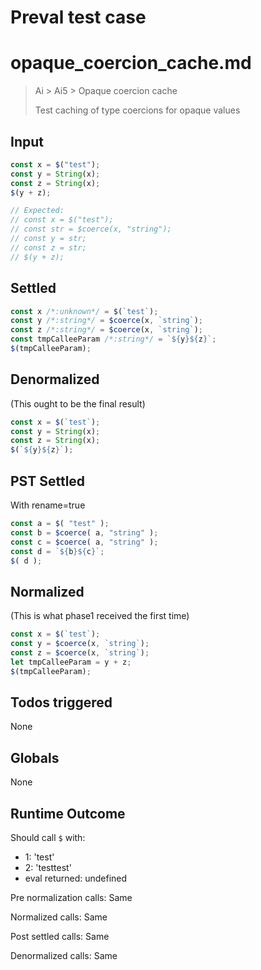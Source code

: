 # Preval test case

# opaque_coercion_cache.md

> Ai > Ai5 > Opaque coercion cache
>
> Test caching of type coercions for opaque values

## Input

`````js filename=intro
const x = $("test");
const y = String(x);
const z = String(x);
$(y + z);

// Expected:
// const x = $("test");
// const str = $coerce(x, "string");
// const y = str;
// const z = str;
// $(y + z);
`````


## Settled


`````js filename=intro
const x /*:unknown*/ = $(`test`);
const y /*:string*/ = $coerce(x, `string`);
const z /*:string*/ = $coerce(x, `string`);
const tmpCalleeParam /*:string*/ = `${y}${z}`;
$(tmpCalleeParam);
`````


## Denormalized
(This ought to be the final result)

`````js filename=intro
const x = $(`test`);
const y = String(x);
const z = String(x);
$(`${y}${z}`);
`````


## PST Settled
With rename=true

`````js filename=intro
const a = $( "test" );
const b = $coerce( a, "string" );
const c = $coerce( a, "string" );
const d = `${b}${c}`;
$( d );
`````


## Normalized
(This is what phase1 received the first time)

`````js filename=intro
const x = $(`test`);
const y = $coerce(x, `string`);
const z = $coerce(x, `string`);
let tmpCalleeParam = y + z;
$(tmpCalleeParam);
`````


## Todos triggered


None


## Globals


None


## Runtime Outcome


Should call `$` with:
 - 1: 'test'
 - 2: 'testtest'
 - eval returned: undefined

Pre normalization calls: Same

Normalized calls: Same

Post settled calls: Same

Denormalized calls: Same
